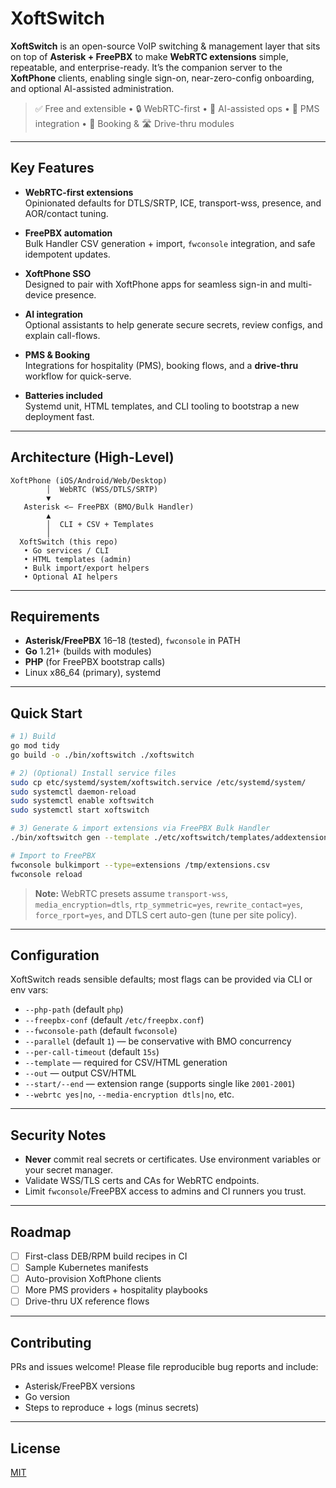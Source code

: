 # XoftSwitch

**XoftSwitch** is an open-source VoIP switching & management layer that sits on top of **Asterisk + FreePBX** to make **WebRTC extensions** simple, repeatable, and enterprise-ready. It’s the companion server to the **XoftPhone** clients, enabling single sign-on, near-zero-config onboarding, and optional AI-assisted administration.

> ✅ Free and extensible • 🔒 WebRTC-first • 🤖 AI-assisted ops • 🧩 PMS integration • 🧾 Booking & 🛣️ Drive-thru modules

---

## Key Features

- **WebRTC-first extensions**  
  Opinionated defaults for DTLS/SRTP, ICE, transport-wss, presence, and AOR/contact tuning.

- **FreePBX automation**  
  Bulk Handler CSV generation + import, `fwconsole` integration, and safe idempotent updates.

- **XoftPhone SSO**  
  Designed to pair with XoftPhone apps for seamless sign-in and multi-device presence.

- **AI integration**  
  Optional assistants to help generate secure secrets, review configs, and explain call-flows.

- **PMS & Booking**  
  Integrations for hospitality (PMS), booking flows, and a **drive-thru** workflow for quick-serve.

- **Batteries included**  
  Systemd unit, HTML templates, and CLI tooling to bootstrap a new deployment fast.

---

## Architecture (High-Level)

```
XoftPhone (iOS/Android/Web/Desktop)
        │  WebRTC (WSS/DTLS/SRTP)
        ▼
   Asterisk <— FreePBX (BMO/Bulk Handler)
        ▲
        │  CLI + CSV + Templates
        │
  XoftSwitch (this repo)
   • Go services / CLI
   • HTML templates (admin)
   • Bulk import/export helpers
   • Optional AI helpers
```

---

## Requirements

- **Asterisk/FreePBX** 16–18 (tested), `fwconsole` in PATH
- **Go** 1.21+ (builds with modules)
- **PHP** (for FreePBX bootstrap calls)
- Linux x86_64 (primary), systemd

---

## Quick Start

```bash
# 1) Build
go mod tidy
go build -o ./bin/xoftswitch ./xoftswitch

# 2) (Optional) Install service files
sudo cp etc/systemd/system/xoftswitch.service /etc/systemd/system/
sudo systemctl daemon-reload
sudo systemctl enable xoftswitch
sudo systemctl start xoftswitch

# 3) Generate & import extensions via FreePBX Bulk Handler
./bin/xoftswitch gen --template ./etc/xoftswitch/templates/addextension.html       --out /tmp/extensions.csv --start 2001 --end 2005       --display "XO {ext}" --email "{ext}@xoftphone.com"

# Import to FreePBX
fwconsole bulkimport --type=extensions /tmp/extensions.csv
fwconsole reload
```

> **Note:** WebRTC presets assume `transport-wss`, `media_encryption=dtls`, `rtp_symmetric=yes`, `rewrite_contact=yes`, `force_rport=yes`, and DTLS cert auto-gen (tune per site policy).

---

## Configuration

XoftSwitch reads sensible defaults; most flags can be provided via CLI or env vars:

- `--php-path` (default `php`)
- `--freepbx-conf` (default `/etc/freepbx.conf`)
- `--fwconsole-path` (default `fwconsole`)
- `--parallel` (default `1`) — be conservative with BMO concurrency
- `--per-call-timeout` (default `15s`)
- `--template` — required for CSV/HTML generation
- `--out` — output CSV/HTML
- `--start/--end` — extension range (supports single like `2001-2001`)
- `--webrtc yes|no`, `--media-encryption dtls|no`, etc.

---

## Security Notes

- **Never** commit real secrets or certificates. Use environment variables or your secret manager.
- Validate WSS/TLS certs and CAs for WebRTC endpoints.
- Limit `fwconsole`/FreePBX access to admins and CI runners you trust.

---

## Roadmap

- [ ] First-class DEB/RPM build recipes in CI
- [ ] Sample Kubernetes manifests
- [ ] Auto-provision XoftPhone clients
- [ ] More PMS providers + hospitality playbooks
- [ ] Drive-thru UX reference flows

---

## Contributing

PRs and issues welcome! Please file reproducible bug reports and include:
- Asterisk/FreePBX versions
- Go version
- Steps to reproduce + logs (minus secrets)

---

## License

[MIT](LICENSE)
